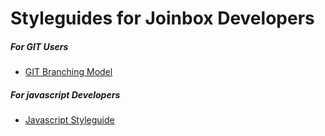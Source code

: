 # Styleguides for Joinbox Developers


##### For GIT Users

- [GIT Branching Model](styleguide/git.md)


##### For javascript Developers

- [Javascript Styleguide](/styleguide/javascript.md)
